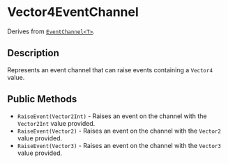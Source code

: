 # Vector4EventChannel

Derives from [`EventChannel<T>`](event-channel-generic.md).

## Description

Represents an event channel that can raise events containing a `Vector4` value.

## Public Methods

- `RaiseEvent(Vector2Int)` - Raises an event on the channel with the `Vector2Int` value provided.
- `RaiseEvent(Vector2)` - Raises an event on the channel with the `Vector2` value provided.
- `RaiseEvent(Vector3)` - Raises an event on the channel with the `Vector3` value provided.

